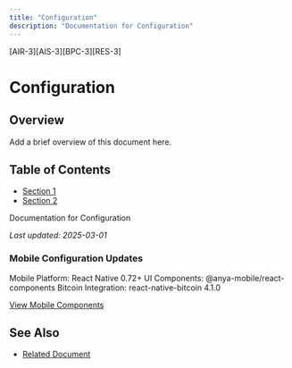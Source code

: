 ```yaml
---
title: "Configuration"
description: "Documentation for Configuration"
---
```


[AIR-3][AIS-3][BPC-3][RES-3]


<!-- markdownlint-disable MD013 line-length -->

# Configuration

## Overview

Add a brief overview of this document here.

## Table of Contents

- [Section 1](#section-1)
- [Section 2](#section-2)


Documentation for Configuration

*Last updated: 2025-03-01*

### Mobile Configuration Updates

Mobile Platform: React Native 0.72+
UI Components: @anya-mobile/react-components
Bitcoin Integration: react-native-bitcoin 4.1.0

[View Mobile Components](https://reactnative.directory/anya-mobile)

## See Also

- [Related Document](#related-document)

